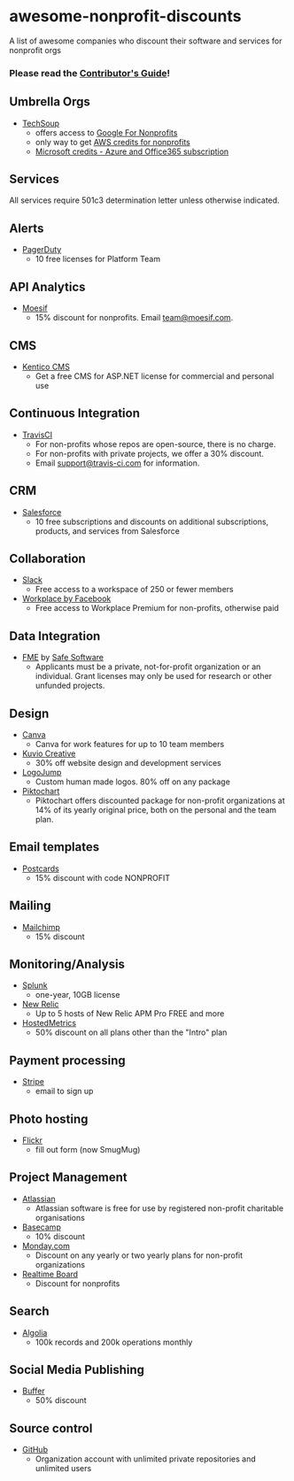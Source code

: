 # awesome-nonprofit-discounts
A list of awesome companies who discount their software and services for nonprofit orgs

### Please read the [Contributor's Guide](/ContributorsGuide.md)!

## Umbrella Orgs

* [TechSoup](https://www.techsoup.org/)
  - offers access to [Google For Nonprofits](https://www.google.com/nonprofits/)
  - only way to get [AWS credits for nonprofits](https://aws.amazon.com/government-education/nonprofits/programs/#programs)
  - [Microsoft credits - Azure and Office365 subscription](https://www.microsoft.com/en-us/nonprofits/azure)

## Services
All services require 501c3 determination letter unless otherwise indicated.

## Alerts

* [PagerDuty](https://www.pagerduty.com/foundation/)
  - 10 free licenses for Platform Team

## API Analytics

* [Moesif](https://www.moesif.com)
  - 15% discount for nonprofits. Email team@moesif.com.

## CMS

* [Kentico CMS](https://www.kentico.com/download-demo/free-cms-for-asp-net)
  - Get a free CMS for ASP.NET license for commercial and personal use

## Continuous Integration

* [TravisCI](https://www.travis-ci.com)
  - For non-profits whose repos are open-source, there is no charge.
  - For non-profits with private projects, we offer a 30% discount. 
  - Email support@travis-ci.com for information.

## CRM
* [Salesforce](http://www.salesforce.org/nonprofit/)
  - 10 free subscriptions and discounts on additional subscriptions, products, and services from Salesforce

## Collaboration

* [Slack](https://get.slack.help/hc/en-us/articles/204368833-Slack-for-Nonprofits-program)
  - Free access to a workspace of 250 or fewer members
* [Workplace by Facebook](https://nonprofits.fb.com/topic/workplace/)
  - Free access to Workplace Premium for non-profits, otherwise paid 
  
## Data Integration

* [FME](https://www.safe.com/free-fme-licenses/non-profit/) by [Safe Software](https://www.safe.com/)
  - Applicants must be a private, not-for-profit organization or an individual. Grant licenses may only be used for research or other unfunded projects.

## Design

* [Canva](https://support.canva.com/account-basics/nonprofit-program/apply-for-nonprofit/)
  - Canva for work features for up to 10 team members
* [Kuvio Creative](https://www.kuv.io/)
  - 30% off website design and development services
* [LogoJump](https://logojump.com/)
  - Custom human made logos. 80% off on any package 
* [Piktochart](https://piktochart.com/pricing/nonprofit/)
  - Piktochart offers discounted package for non-profit organizations at 14% of its yearly original price, both on the personal and the team plan.  

## Email templates

* [Postcards](https://designmodo.com/postcards/)
  - 15% discount with code NONPROFIT
  
## Mailing
	
* [Mailchimp](https://mailchimp.com/help/about-mailchimp-discounts/)
  - 15% discount

## Monitoring/Analysis

* [Splunk](https://www.splunk.com/en_us/about-us/splunk-pledge/nonprofit-license-application.html)
  -  one-year, 10GB license 
* [New Relic](https://newrelic.com/nonprofit)
  - Up to 5 hosts of New Relic APM Pro FREE and more
* [HostedMetrics](https://hostedmetrics.com/)
  - 50% discount on all plans other than the "Intro" plan

## Payment processing

* [Stripe](https://support.stripe.com/questions/does-stripe-offer-a-fee-discount-for-non-profit-organizations)
  - email to sign up
  
## Photo hosting

* [Flickr](https://help.flickr.com/en_us/discounts-for-non-profit-organizations-rJio8cn7)
  - fill out form (now SmugMug)
  
## Project Management
	
* [Atlassian](https://www.atlassian.com/software/views/community-license-request?_ga=2.70501202.370984657.1538043591-445688261.1538043591)
  - Atlassian software is free for use by registered non-profit charitable organisations
* [Basecamp](https://basecamp.com/discounts)
  - 10% discount
* [Monday.com](https://support.monday.com/hc/en-us/articles/115005321269-Are-there-non-profit-plans-available-)
  - Discount on any yearly or two yearly plans for non-profit organizations
* [Realtime Board](https://realtimeboard.com/pricing/)
  - Discount for nonprofits
  
## Search

* [Algolia](https://www.algolia.com/for-open-source)
  - 100k records and 200k operations monthly

## Social Media Publishing

* [Buffer](https://buffer.com/nonprofits)
  - 50% discount
  
## Source control

* [GitHub](https://github.com/nonprofit)
  - Organization account with unlimited private repositories and unlimited users
  
